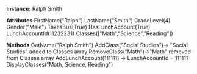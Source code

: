 **Instance:** Ralph Smith

**Attributes**
FirstName("Ralph")
LastName("Smith")
GradeLevel(4)
Gender("Male")
TakesBus(True)
HasLunchAccount(True)
LunchAccountId(11232231)
Classes(["Math","Science","Reading"])

**Methods**
GetName("Ralph Smith")
AddClass("Social Studies")-> "Social Studies" added to Classes array
RemoveClass("Math")->"Math" removed from Classes array
AddLunchAccount(111111) -> LunchAccountId = 111111
DisplayClasses("Math, Science, 
Reading")